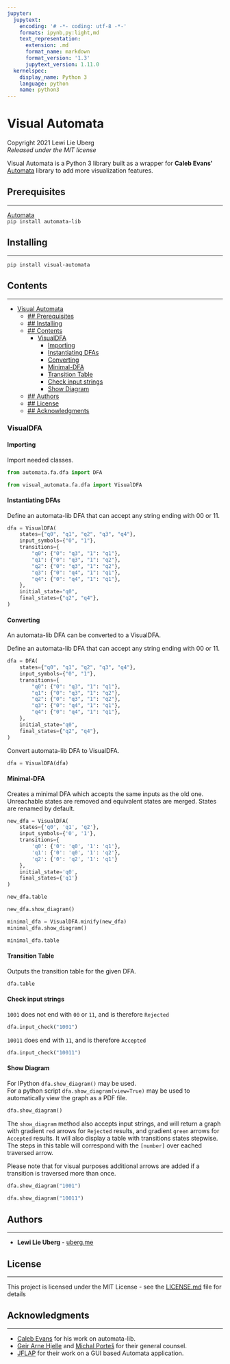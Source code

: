 ```yaml
---
jupyter:
  jupytext:
    encoding: '# -*- coding: utf-8 -*-'
    formats: ipynb,py:light,md
    text_representation:
      extension: .md
      format_name: markdown
      format_version: '1.3'
      jupytext_version: 1.11.0
  kernelspec:
    display_name: Python 3
    language: python
    name: python3
---
```


# Visual Automata
Copyright 2021 Lewi Lie Uberg\
_Released under the MIT license_

Visual Automata is a Python 3 library built as a wrapper for **Caleb Evans'** [Automata](https://github.com/caleb531/automata) library to add more visualization features.

## Prerequisites
---
[Automata](https://github.com/caleb531/automata)\
`pip install automata-lib`

## Installing
---
`pip install visual-automata`

## Contents
---

- [Visual Automata](#visual-automata)
  - [## Prerequisites](#-prerequisites)
  - [## Installing](#-installing)
  - [## Contents](#-contents)
    - [VisualDFA](#visualdfa)
      - [Importing](#importing)
      - [Instantiating DFAs](#instantiating-dfas)
      - [Converting](#converting)
      - [Minimal-DFA](#minimal-dfa)
      - [Transition Table](#transition-table)
      - [Check input strings](#check-input-strings)
      - [Show Diagram](#show-diagram)
  - [## Authors](#-authors)
  - [## License](#-license)
  - [## Acknowledgments](#-acknowledgments)

### VisualDFA
#### Importing
Import needed classes.

```python
from automata.fa.dfa import DFA

from visual_automata.fa.dfa import VisualDFA
```

#### Instantiating DFAs
Define an automata-lib DFA that can accept any string ending with 00 or 11.

```python
dfa = VisualDFA(
    states={"q0", "q1", "q2", "q3", "q4"},
    input_symbols={"0", "1"},
    transitions={
        "q0": {"0": "q3", "1": "q1"},
        "q1": {"0": "q3", "1": "q2"},
        "q2": {"0": "q3", "1": "q2"},
        "q3": {"0": "q4", "1": "q1"},
        "q4": {"0": "q4", "1": "q1"},
    },
    initial_state="q0",
    final_states={"q2", "q4"},
)
```

#### Converting
An automata-lib DFA can be converted to a VisualDFA.

Define an automata-lib DFA that can accept any string ending with 00 or 11.

```python
dfa = DFA(
    states={"q0", "q1", "q2", "q3", "q4"},
    input_symbols={"0", "1"},
    transitions={
        "q0": {"0": "q3", "1": "q1"},
        "q1": {"0": "q3", "1": "q2"},
        "q2": {"0": "q3", "1": "q2"},
        "q3": {"0": "q4", "1": "q1"},
        "q4": {"0": "q4", "1": "q1"},
    },
    initial_state="q0",
    final_states={"q2", "q4"},
)
```

Convert automata-lib DFA to VisualDFA.

```python
dfa = VisualDFA(dfa)
```

#### Minimal-DFA
Creates a minimal DFA which accepts the same inputs as the old one. Unreachable states are removed and equivalent states are merged. States are renamed by default.

```python
new_dfa = VisualDFA(
    states={'q0', 'q1', 'q2'},
    input_symbols={'0', '1'},
    transitions={
        'q0': {'0': 'q0', '1': 'q1'},
        'q1': {'0': 'q0', '1': 'q2'},
        'q2': {'0': 'q2', '1': 'q1'}
    },
    initial_state='q0',
    final_states={'q1'}
)
```

```python
new_dfa.table
```

```python
new_dfa.show_diagram()
```

```python
minimal_dfa = VisualDFA.minify(new_dfa)
minimal_dfa.show_diagram()
```

```python
minimal_dfa.table
```

#### Transition Table
Outputs the transition table for the given DFA.

```python
dfa.table
```

#### Check input strings
`1001` does not end with `00` or `11`, and is therefore `Rejected`

```python
dfa.input_check("1001")
```

`10011` does end with `11`, and is therefore `Accepted`

```python
dfa.input_check("10011")
```

#### Show Diagram
For IPython `dfa.show_diagram()` may be used.\
For a python script `dfa.show_diagram(view=True)` may be used to automatically view the graph as a PDF file.

```python
dfa.show_diagram()
```

The `show_diagram` method also accepts input strings, and will return a graph with gradient `red` arrows for `Rejected` results, and gradient `green` arrows for `Accepted` results. It will also display a table with transitions states stepwise. The steps in this table will correspond with the `[number]` over eached traversed arrow.

Please note that for visual purposes additional arrows are added if a transition is traversed more than once.

```python
dfa.show_diagram("1001")
```

```python
dfa.show_diagram("10011")
```

## Authors
---

* **Lewi Lie Uberg** - [uberg.me](https://uberg.me/)

## License
---

This project is licensed under the MIT License - see the [LICENSE.md](LICENSE.md) file for details

## Acknowledgments
---

* [Caleb Evans](https://github.com/caleb531) for his work on automata-lib.
* [Geir Arne Hjelle](https://github.com/gahjelle) and [Michal Porteš](https://github.com/mportesdev) for their general counsel.
* [JFLAP](http://www.jflap.org) for their work on a GUI based Automata application.
